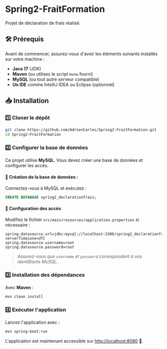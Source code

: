 # Spring2-FraitFormation

Projet de déclaration de frais réalisé.

## 🛠 Prérequis

Avant de commencer, assurez-vous d'avoir les éléments suivants installés sur votre machine :

- **Java 17** (JDK)
- **Maven** (ou utilisez le script `mvnw` fourni)
- **MySQL** (ou tout autre serveur compatible)
- **Un IDE** comme IntelliJ IDEA ou Eclipse (optionnel)

## 📥 Installation

### 1️⃣ Cloner le dépôt

```sh
git clone https://github.com/AdrienCarles/Spring2-FraitFormation.git
cd Spring2-FraitFormation
```

### 2️⃣ Configurer la base de données

Ce projet utilise **MySQL**. Vous devez créer une base de données et configurer les accès.

#### 🔹 Création de la base de données :

Connectez-vous à MySQL et exécutez :

```sql
CREATE DATABASE spring2_declarationfrais;
```

#### 🔹 Configuration des accès

Modifiez le fichier `src/main/resources/application.properties` si nécessaire :

```properties
spring.datasource.url=jdbc:mysql://localhost:3306/spring2_declarationfrais?serverTimezone=UTC
spring.datasource.username=root
spring.datasource.password=root
```

> *Assurez-vous que `username` et `password` correspondent à vos identifiants MySQL.*

### 3️⃣ Installation des dépendances

Avec **Maven** :

```sh
mvn clean install
```


### 4️⃣ Exécuter l'application

Lancez l'application avec :

```sh
mvn spring-boot:run
```

L'application est maintenant accessible sur [http://localhost:8080](http://localhost:8080) 🚀.
